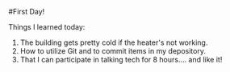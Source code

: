 #First Day!

Things I learned today:
  1. The building gets pretty cold if the heater's not working.
  2. How to utilize Git and to commit items in my depository.
  3. That I can participate in talking tech for 8 hours.... and like it!